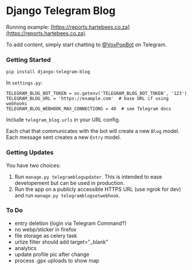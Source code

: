 # Django Telegram Blog

Running example: [https://reports.hartebees.co.za](https://reports.hartebees.co.za).

To add content, simply start chatting to [@VoxPopBot](https://t.me/VoxPopBot) on Telegram.

### Getting Started

```
pip install django-telegram-blog
```

In `settings.py`:

```
TELEGRAM_BLOG_BOT_TOKEN = os.getenv('TELEGRAM_BLOG_BOT_TOKEN', '123')
TELEGRAM_BLOG_URL = 'https://example.com'  # base URL if using webhooks
TELEGRAM_BLOG_WEBHOOK_MAX_CONNECTIONS = 40  # see Telegram docs
```

Include `telegram_blog.urls` in your URL config.

Each chat that communicates with the bot will create a new `Blog` model.
Each message sent creates a new `Entry` model.

### Getting Updates

You have two choices:

1. Run `manage.py telegramblogupdater`. This is intended to ease developement but can be used in production.
2. Run the app on a publicly accessible HTTPS URL (use ngrok for dev) and run `manage.py telegramblogsetwebhook`.

### To Do

- entry deletion (login via Telegram Command?)
- no webp/sticker in firefox
- file storage as celery task
- urlize filter should add target="_blank"
- analytics
- update profile pic after change
- process .gpx uploads to show map
